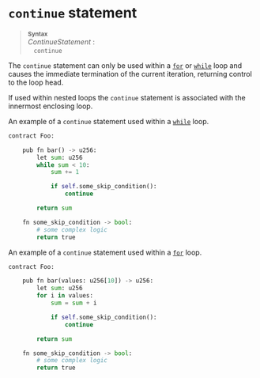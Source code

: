 # `continue` statement


> **<sup>Syntax</sup>**\
> _ContinueStatement_ :\
> &nbsp;&nbsp; `continue`

The `continue` statement can only be used within a [`for`] or [`while`] loop and causes the immediate termination of the current iteration, returning control to the loop head.

If used within nested loops the `continue` statement is associated with the innermost enclosing loop.

An example of a `continue` statement used within a [`while`] loop.

```python
contract Foo:

    pub fn bar() -> u256:
        let sum: u256
        while sum < 10:
            sum += 1

            if self.some_skip_condition():
                continue

        return sum

    fn some_skip_condition -> bool:
        # some complex logic
        return true
```

An example of a `continue` statement used within a [`for`] loop.

```python
contract Foo:

    pub fn bar(values: u256[10]) -> u256:
        let sum: u256
        for i in values:
            sum = sum + i

            if self.some_skip_condition():
                continue

        return sum

    fn some_skip_condition -> bool:
        # some complex logic
        return true
```

[`for`]: statement_for.md
[`while`]: statement_while.md